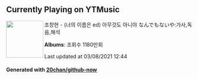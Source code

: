 ## Currently Playing on YTMusic

[<img align="left" width="100" src="https://i.ytimg.com/vi/bD_RzOaqj2Q/sddefault.jpg?sqp=-oaymwEWCJADEOEBIAQqCghqEJQEGHgg6AJIWg&rs">](https://music.youtube.com/watch?v=bD_RzOaqj2Q)

조창현 - (너의 이름은 ed) 아무것도 아니야 なんでもないや:가사,독음,해석

**Albums**: 조회수 1180만회

Last updated at 03/08/2021 12:44

#### Generated with [20chan/github-now](https://github.com/20chan/github-now)


<!--
**20chan/20chan** is a ✨ _special_ ✨ repository because its `README.md` (this file) appears on your GitHub profile.

Here are some ideas to get you started:

- 🔭 I’m currently working on ...
- 🌱 I’m currently learning ...
- 👯 I’m looking to collaborate on ...
- 🤔 I’m looking for help with ...
- 💬 Ask me about ...
- 📫 How to reach me: ...
- 😄 Pronouns: ...
- ⚡ Fun fact: ...
-->
